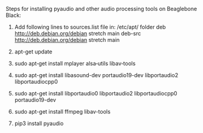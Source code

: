 
Steps for installing pyaudio and other audio processing tools on Beaglebone Black:

1. Add following lines to sources.list file in: /etc/apt/ folder
	deb  http://deb.debian.org/debian  stretch main
	deb-src  http://deb.debian.org/debian  stretch main

2. apt-get update

3. sudo apt‐get install mplayer alsa‐utils libav‐tools

4. sudo apt-get install libasound-dev portaudio19-dev libportaudio2 libportaudiocpp0

5. sudo apt-get install libportaudio0 libportaudio2 libportaudiocpp0 portaudio19-dev

6. sudo apt-get install ffmpeg libav-tools

7. pip3 install pyaudio


